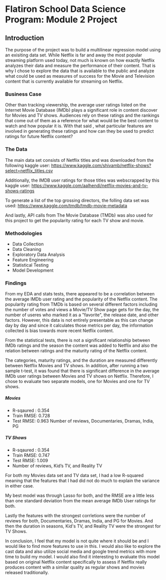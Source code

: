 # Flatiron School Data Science Program: Module 2 Project

## Introduction

The purpose of the project was to build a multilinear regression model using an exisiting data set. While Netflix is far and away the most popular streaming platform used today, not much is known on how exactly Netflix analyzes their data and measure the performance of their content. That is why I chose to explore the data that is available to the public and analyze what could be used as measures of success for the Movie and Television content that is currently available for streaming on Netflix.

### Business Case
Other than tracking viewership, the average user ratings listed on the Internet Movie Database (IMDb) plays a significant role in content discover for Movies and TV shows. Audiences rely on these ratings and the rankings that come out of them as a reference for what would be the best content to watch and how popular it is. With that said , what particular features are involved in generating these ratings and how can they be used to predict ratings for future Netflix content?

### The Data
The main data set consists of Netflix titles and was downloaded from the following kaggle user: https://www.kaggle.com/shivamb/netflix-shows?select=netflix_titles.csv

Additionally, the IMDB user ratings for those titles was webscrapped by this kaggle user: https://www.kaggle.com/aalhendi/netflix-movies-and-tv-shows-ratings

To generate a list of the top grossing directors, the folling data set was used: https://www.kaggle.com/tmdb/tmdb-movie-metadata

And lastly, API calls from The Movie Database (TMDb) was also used for this project to get the popularity rating for each TV show and movie.

### Methodologies
- Data Collection
- Data Cleaning
- Exploratory Data Analysis
- Feature Engineering
- Statistical Testing
- Model Development


### Findings

From my EDA and stats tests, there appeared to be a correlation between the average IMDb user rating and the popularity of the Netflix content. The popularity rating from TMDb is based on several different factors including the number of votes and views a Movie/TV Show page gets for the day, the number of useres who marked it as a "favorite", the release date, and other factors. However, this data is not entirely presentable as this can change day by day and since it calculates those metrics per day, the information collected is bias towards more recent Netflix content.

From the statistical tests,  there is not a significant relationship between IMDb ratings and the season the content was added to Netflix and also the relation between ratings and the maturity rating of the Netflix content.

The categories, maturity ratings, and the duration are measured differently between Netflix Movies and TV shows. In addition, after running a two sample t-test, it was found that there is significant difference in the average IMDb user ratings between Movies and TV shows on Netflix. Therefore, I chose to evaluate two separate models, one for Movies and one for TV shows.

##### Movies
- R-sqaured : 0.354
- Train RMSE: 0.728
- Test RMSE: 0.963
Number of reviews, Documentaries, Dramas, India, PG

##### TV Shows
- R-sqaured : 0.354
- Train RMSE: 0.747
- Test RMSE: 1.009
- Number of reviews, Kid’s TV, and Reality TV

For both my Movies data set and TV data set, I had a low R-squared meaning that the features that I had did not do much to explain the variance in either case.

My best model was through Lasso for both, and the RMSE are a little less than one standard deviation from the mean average IMDb User ratings for both.

Lastly the features with the strongest corrletions were the number of reviews for both, Documentaries, Dramas, India, and PG for Movies. And then the duration in seasons, Kid's TV, and Reality TV were the strongest for TV Shows.

In conclusion, I feel that my model is not quite where it should be and I would like to find more features to use in this. I would also like to explore the cast data and also utilize social media and google trend metrics with more time to build my model. I would also find it interesting to evaluate this model based on original Netflix content specifically to assess if Netflix really produces content with a similar quality as regular shows and movies released traditionally.

